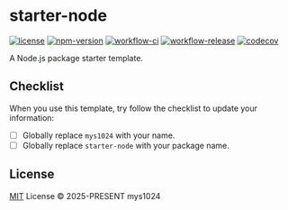 # starter-node

[![license](https://img.shields.io/github/license/mys1024/starter-node)](./LICENSE)
[![npm-version](https://img.shields.io/npm/v/starter-node?color=%23cb3837)](https://www.npmjs.com/package/starter-node)
[![workflow-ci](https://img.shields.io/github/actions/workflow/status/mys1024/starter-node/ci.yml?label=ci)](https://github.com/mys1024/starter-node/actions/workflows/ci.yml)
[![workflow-release](https://img.shields.io/github/actions/workflow/status/mys1024/starter-node/release.yml?label=release)](https://github.com/mys1024/starter-node/actions/workflows/release.yml)
[![codecov](https://codecov.io/gh/mys1024/starter-node/graph/badge.svg?token=nRaMsQAh1N)](https://codecov.io/gh/mys1024/starter-node)

A Node.js package starter template.

## Checklist

When you use this template, try follow the checklist to update your information:

- [ ] Globally replace `mys1024` with your name.
- [ ] Globally replace `starter-node` with your package name.

## License

[MIT](./LICENSE) License &copy; 2025-PRESENT mys1024
